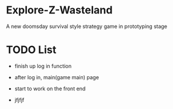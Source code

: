 # Explore-Z-Wasteland
A new doomsday survival style strategy game in prototyping stage

# TODO List
* finish up log in function
* after log in, main(game main) page

* start to work on the front end


* jfjfjf